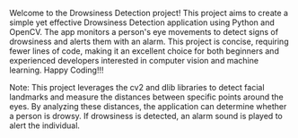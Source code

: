 Welcome to the Drowsiness Detection project! This project aims to create a simple yet effective Drowsiness Detection application using Python and OpenCV. The app monitors a person's eye movements to detect signs of drowsiness and alerts them with an alarm. This project is concise, requiring fewer lines of code, making it an excellent choice for both beginners and experienced developers interested in computer vision and machine learning. Happy Coding!!!

Note: This project leverages the cv2 and dlib libraries to detect facial landmarks and measure the distances between specific points around the eyes. By analyzing these distances, the application can determine whether a person is drowsy. If drowsiness is detected, an alarm sound is played to alert the individual.